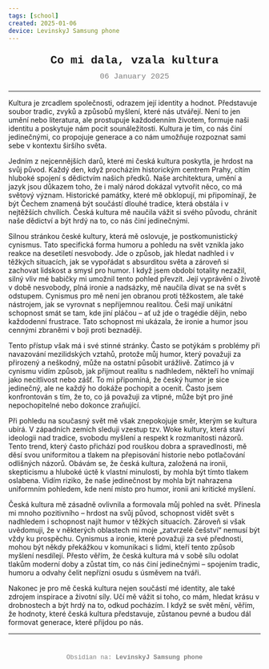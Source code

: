 ```yaml
---
tags: [school]
created: 2025-01-06
device: LevinskyJ Samsung phone
---
```

<div style="text-align: center; font-size: 1.6em; font-weight: bold; padding: 10px 0; font-family: Courier New">
  Co mi dala, vzala kultura 
</div>

<div style="text-align: center; color: gray; font-size: 1.1em; margin-bottom: 20px; font-family: Courier New">  06 January 2025
</div>

---

Kultura je zrcadlem společnosti, odrazem její identity a hodnot. Představuje soubor tradic, zvyků a způsobů myšlení, které nás utvářejí. Není to jen umění nebo literatura, ale prostupuje každodenním životem, formuje naši identitu a poskytuje nám pocit sounáležitosti. Kultura je tím, co nás činí jedinečnými, co propojuje generace a co nám umožňuje rozpoznat sami sebe v kontextu širšího světa.

Jedním z nejcennějších darů, které mi česká kultura poskytla, je hrdost na svůj původ. Každý den, když procházím historickým centrem Prahy, cítím hluboké spojení s dědictvím našich předků. Naše architektura, umění a jazyk jsou důkazem toho, že i malý národ dokázal vytvořit něco, co má světový význam. Historické památky, které mě obklopují, mi připomínají, že být Čechem znamená být součástí dlouhé tradice, která obstála i v nejtěžších chvílích. Česká kultura mě naučila vážit si svého původu, chránit naše dědictví a být hrdý na to, co nás činí jedinečnými.

Silnou stránkou české kultury, která mě oslovuje, je postkomunistický cynismus. Tato specifická forma humoru a pohledu na svět vznikla jako reakce na desetiletí nesvobody. Jde o způsob, jak hledat nadhled i v těžkých situacích, jak se vypořádat s absurditou světa a zároveň si zachovat lidskost a smysl pro humor. I když jsem období totality nezažil, silný vliv mé babičky mi umožnil tento pohled převzít. Její vyprávění o životě v době nesvobody, plná ironie a nadsázky, mě naučila dívat se na svět s odstupem. Cynismus pro mě není jen obranou proti těžkostem, ale také nástrojem, jak se vyrovnat s nepříjemnou realitou. Češi mají unikátní schopnost smát se tam, kde jiní pláčou – ať už jde o tragédie dějin, nebo každodenní frustrace. Tato schopnost mi ukázala, že ironie a humor jsou cennými zbraněmi v boji proti beznaději.

Tento přístup však má i své stinné stránky. Často se potýkám s problémy při navazování mezilidských vztahů, protože můj humor, který považuji za přirozený a neškodný, může na ostatní působit urážlivě. Zatímco já v cynismu vidím způsob, jak přijmout realitu s nadhledem, někteří ho vnímají jako necitlivost nebo zášť. To mi připomíná, že český humor je sice jedinečný, ale ne každý ho dokáže pochopit a ocenit. Často jsem konfrontován s tím, že to, co já považuji za vtipné, může být pro jiné nepochopitelné nebo dokonce zraňující.

Při pohledu na současný svět mě však znepokojuje směr, kterým se kultura ubírá. V západních zemích sleduji vzestup tzv. Woke kultury, která staví ideologii nad tradice, svobodu myšlení a respekt k rozmanitosti názorů. Tento trend, který často přichází pod rouškou dobra a spravedlnosti, mě děsí svou uniformitou a tlakem na přepisování historie nebo potlačování odlišných názorů. Obávám se, že česká kultura, založená na ironii, skepticismu a hluboké úctě k vlastní minulosti, by mohla být tímto tlakem oslabena. Vidím riziko, že naše jedinečnost by mohla být nahrazena uniformním pohledem, kde není místo pro humor, ironii ani kritické myšlení.

Česká kultura mě zásadně ovlivnila a formovala můj pohled na svět. Přinesla mi mnoho pozitivního – hrdost na svůj původ, schopnost vidět svět s nadhledem i schopnost najít humor v těžkých situacích. Zároveň si však uvědomuji, že v některých oblastech mi moje „zatvrzelé češství“ nemusí být vždy ku prospěchu. Cynismus a ironie, které považuji za své přednosti, mohou být někdy překážkou v komunikaci s lidmi, kteří tento způsob myšlení nesdílejí. Přesto věřím, že česká kultura má v sobě sílu odolat tlakům moderní doby a zůstat tím, co nás činí jedinečnými – spojením tradic, humoru a odvahy čelit nepřízni osudu s úsměvem na tváři.

Nakonec je pro mě česká kultura nejen součástí mé identity, ale také zdrojem inspirace a životní síly. Učí mě vážit si toho, co mám, hledat krásu v drobnostech a být hrdý na to, odkud pocházím. I když se svět mění, věřím, že hodnoty, které česká kultura představuje, zůstanou pevné a budou dál formovat generace, které přijdou po nás.



---

<div style="text-align: center; color: gray; font-size: 0.9em; margin-top: 40px; font-family: Courier New">
  Obsidian na: <strong>LevinskyJ Samsung phone</strong>
</div>
